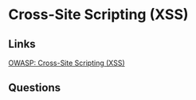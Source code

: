 # Cross-Site Scripting (XSS)

## Links
[OWASP: Cross-Site Scripting (XSS)](https://owasp.org/www-project-top-ten/2017/A7_2017-Cross-Site_Scripting_(XSS))

## Questions
